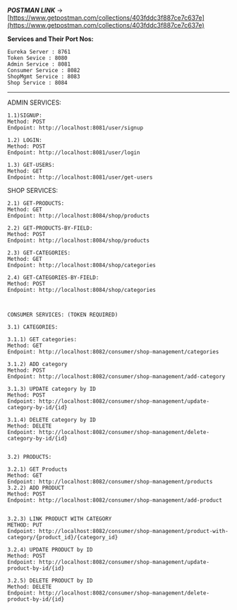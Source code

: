
**_POSTMAN LINK_** -> [https://www.getpostman.com/collections/403fddc3f887ce7c637e](https://www.getpostman.com/collections/403fddc3f887ce7c637e)


<b> Services and Their Port Nos: </b>  

    Eureka Server : 8761
    Token Sevice : 8080
    Admin Service : 8081
    Consumer Service : 8082
    ShopMgmt Service : 8083
    Shop Service : 8084

******************************************************************

ADMIN SERVICES:

    1.1)SIGNUP:
    Method: POST
    Endpoint: http://localhost:8081/user/signup    

    1.2) LOGIN:
    Method: POST
    Endpoint: http://localhost:8081/user/login    
  
    1.3) GET-USERS:
    Method: GET
    Endpoint: http://localhost:8081/user/get-users



SHOP SERVICES:

    2.1) GET-PRODUCTS:
    Method: GET
    Endpoint: http://localhost:8084/shop/products    

    2.2) GET-PRODUCTS-BY-FIELD:
    Method: POST
    Endpoint: http://localhost:8084/shop/products    

    2.3) GET-CATEGORIES:
    Method: GET
    Endpoint: http://localhost:8084/shop/categories    

    2.4) GET-CATEGORIES-BY-FIELD:
    Method: POST
    Endpoint: http://localhost:8084/shop/categories    



    CONSUMER SERVICES: (TOKEN REQUIRED)

    3.1) CATEGORIES:

    3.1.1) GET categories:
    Method: GET
    Endpoint: http://localhost:8082/consumer/shop-management/categories    

    3.1.2) ADD category
    Method: POST
    Endpoint: http://localhost:8082/consumer/shop-management/add-category    

    3.1.3) UPDATE category by ID
    Method: POST
    Endpoint: http://localhost:8082/consumer/shop-management/update-category-by-id/{id}   

    3.1.4) DELETE category by ID
    Method: DELETE
    Endpoint: http://localhost:8082/consumer/shop-management/delete-category-by-id/{id}


    3.2) PRODUCTS:

    3.2.1) GET Products
    Method: GET
    Endpoint: http://localhost:8082/consumer/shop-management/products    3.2.2) ADD PRODUCT
    Method: POST
    Endpoint: http://localhost:8082/consumer/shop-management/add-product    

  
    3.2.3) LINK PRODUCT WITH CATEGORY
    METHOD: PUT
    Endpoint: http://localhost:8082/consumer/shop-management/product-with-category/{product_id}/{category_id}    

    3.2.4) UPDATE PRODUCT by ID
    Method: POST
    Endpoint: http://localhost:8082/consumer/shop-management/update-product-by-id/{id}    
   
    3.2.5) DELETE PRODUCT by ID
    Method: DELETE
    Endpoint: http://localhost:8082/consumer/shop-management/delete-product-by-id/{id}


